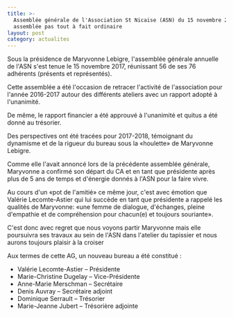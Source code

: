 ```yaml
---
title: >-
  Assemblée générale de l'Association St Nicaise (ASN) du 15 novembre 2017  Une
  assemblée pas tout à fait ordinaire
layout: post
category: actualites
---
```

Sous la présidence de Maryvonne Lebigre, l'assemblée générale annuelle de l'ASN s'est tenue le 15 novembre 2017, réunissant 56 de ses 76 adhérents (présents et représentés).

Cette assemblée a été l'occasion de retracer l'activité de l'association pour l'année 2016-2017 autour des différents ateliers avec un rapport adopté à l'unanimité.

De même, le rapport financier a été approuvé à l'unanimité et quitus a été donné au trésorier.

Des perspectives ont été tracées pour 2017-2018, témoignant du dynamisme et de la rigueur du bureau sous la «houlette» de Maryvonne Lebigre.

Comme elle l'avait annoncé lors de la précédente assemblée générale, Maryvonne a confirmé son départ du CA et en tant que présidente après plus de 5 ans de temps et d'énergie donnés à l'ASN pour la faire vivre.

Au cours d'un «pot de l'amitié» ce même jour, c'est avec émotion que Valérie Lecomte-Astier qui lui succède en tant que présidente a rappelé les qualités de Maryvonne: «une femme de dialogue, d'échanges, pleine d'empathie et de compréhension pour chacun(e) et toujours souriante».

C'est donc avec regret que nous voyons partir Maryvonne mais elle poursuivra ses travaux au sein de l'ASN dans l'atelier du tapissier et nous aurons toujours plaisir à la croiser

Aux termes de cette AG, un nouveau bureau a été constitué :

* Valérie Lecomte-Astier – Présidente
* Marie-Christine Dugelay – Vice-Présidente
* Anne-Marie Merschman – Secrétaire
* Denis Auvray – Secrétaire adjoint
* Dominique Serrault – Trésorier
* Marie-Jeanne Jubert – Trésorière adjointe
